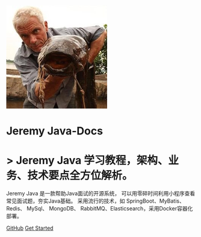 ![log](assets/log.jpg)

 # Jeremy Java-Docs

 # > Jeremy Java 学习教程，架构、业务、技术要点全方位解析。 

Jeremy Java 是一款帮助Java面试的开源系统， 可以用零碎时间利用小程序查看常见面试题，夯实Java基础。 采用流行的技术，如 SpringBoot、MyBatis、Redis、 MySql、 MongoDB、 RabbitMQ、Elasticsearch，采用Docker容器化部署。

 [GitHub](https://github.com/jackson0714/PassJava-Learning) [Get Started](README.md)